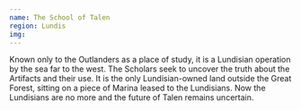 ```yaml
---
name: The School of Talen
region: Lundis
img: 
---
```

Known only to the Outlanders as a place of study, it is a Lundisian operation by the sea far to the west. The Scholars seek to uncover the truth about the Artifacts and their use. It is the only Lundisian-owned land outside the Great Forest, sitting on a piece of Marina leased to the Lundisians. Now the Lundisians are no more and the future of Talen remains uncertain. 